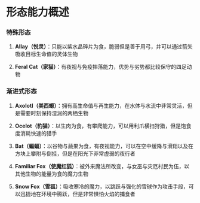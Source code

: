 # 形态能力概述

### 特殊形态

1. **Allay（悦灵）**：只能以紫水晶碎片为食，脆弱但是善于用弓，并可以通过箭矢吸收目标生命值的灵体生物

2. **Feral Cat（家猫）**：有夜视与免疫摔落能力，优势与劣势都比较保守的四足动物

### 渐进式形态

1. **Axolotl（美西螈）**：拥有高生命值与再生能力，在水体与水流中非常灵活，但是需要时刻保持湿润的两栖生物

2. **Ocelot（豹猫）**：以生肉为食，有攀爬能力，可以用利爪横扫狩猎，但是饱食度消耗快速的猎手

3. **Bat（蝙蝠）**：以谷物与蔬果为食，有夜视能力，可以在空中缓降与滑翔以及在方块上攀附与倒挂，但是在阳光下非常虚弱的夜行者

4. **Familiar Fox（使魔红狐）**：被外来魔法所改变，与女巫与灾厄村民为伍，以其他生物的能量为食的魔力生物

5. **Snow Fox（雪狐）**：吸收寒冷的魔力，以跳跃与强化的雪球作为攻击手段，可以迅捷地在环境中腾跃，但是非常惧怕火焰的捕食者
